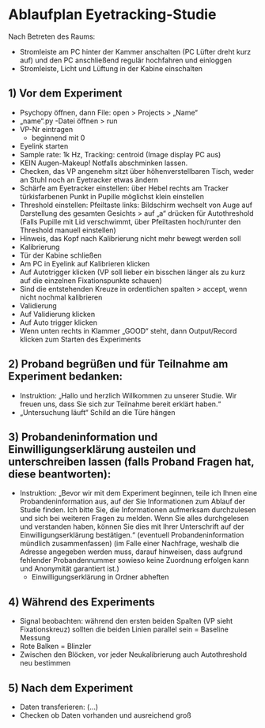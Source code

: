 # Ablaufplan Eyetracking-Studie
Nach Betreten des Raums:
-   Stromleiste am PC hinter der Kammer anschalten (PC Lüfter dreht kurz auf) und den PC anschließend regulär hochfahren und einloggen
-   Stromleiste, Licht und Lüftung in der Kabine einschalten

## 1)	Vor dem Experiment
-   Psychopy öffnen, dann File: open > Projects > „Name“
-   „name“.py -Datei öffnen > run
-   VP-Nr eintragen
    -   beginnend mit 0
-   Eyelink starten
-   Sample rate: 1k Hz, Tracking: centroid (Image display PC aus)
-   KEIN Augen-Makeup! Notfalls abschminken lassen.
-   Checken, das VP angenehm sitzt über höhenverstellbaren Tisch, weder an Stuhl noch an Eyetracker etwas ändern
-   Schärfe am Eyetracker einstellen: über Hebel rechts am Tracker türkisfarbenen Punkt in Pupille möglichst klein einstellen
-   Threshold einstellen: Pfeiltaste links: Bildschirm wechselt von Auge auf Darstellung des gesamten Gesichts > auf „a“ drücken für Autothreshold (Falls Pupille mit Lid verschwimmt, über Pfeiltasten hoch/runter den Threshold manuell einstellen)
-   Hinweis, das Kopf nach Kalibrierung nicht mehr bewegt werden soll
-   Kalibrierung
-   Tür der Kabine schließen
-   Am PC in Eyelink auf Kalibrieren klicken
-   Auf Autotrigger klicken (VP soll lieber ein bisschen länger als zu kurz auf die einzelnen Fixationspunkte schauen)
-   Sind die entstehenden Kreuze in ordentlichen spalten > accept, wenn nicht nochmal kalibrieren
-   Validierung
-   Auf Validierung klicken
-   Auf Auto trigger klicken
-   Wenn unten rechts in Klammer „GOOD“ steht, dann Output/Record klicken zum Starten des Experiments

## 2)	Proband begrüßen und für Teilnahme am Experiment bedanken:
-   Instruktion: „Hallo und herzlich Willkommen zu unserer Studie. Wir freuen uns, dass Sie sich zur Teilnahme bereit erklärt haben.“
-   „Untersuchung läuft“ Schild an die Türe hängen

## 3)	Probandeninformation und Einwilligungserklärung austeilen und unterschreiben lassen (falls Proband Fragen hat, diese beantworten):
-   Instruktion: „Bevor wir mit dem Experiment beginnen, teile ich Ihnen eine Probandeninformation aus, auf der Sie Informationen zum Ablauf der Studie finden. Ich bitte Sie, die Informationen aufmerksam durchzulesen und sich bei weiteren Fragen zu melden. Wenn Sie alles durchgelesen und verstanden haben, können Sie dies mit Ihrer Unterschrift auf der Einwilligungserklärung bestätigen.“ (eventuell Probandeninformation mündlich zusammenfassen)
(im Falle einer Nachfrage, weshalb die Adresse angegeben werden muss, darauf hinweisen, dass aufgrund fehlender Probandennummer sowieso keine Zuordnung erfolgen kann und Anonymität garantiert ist.)
    - Einwilligungserklärung in Ordner abheften

## 4)	Während des Experiments
-   Signal beobachten: während den ersten beiden Spalten (VP sieht Fixationskreuz) sollten die beiden Linien parallel sein = Baseline Messung
-   Rote Balken = Blinzler
-   Zwischen den Blöcken, vor jeder Neukalibrierung auch Autothreshold neu bestimmen
## 5)	Nach dem Experiment
-   Daten transferieren: (…)
-   Checken ob Daten vorhanden und ausreichend groß

